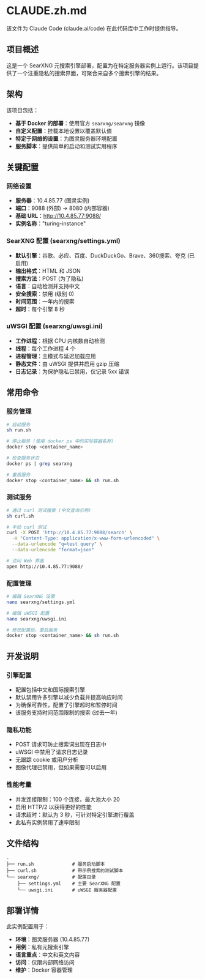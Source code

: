 # CLAUDE.zh.md

该文件为 Claude Code (claude.ai/code) 在此代码库中工作时提供指导。

## 项目概述

这是一个 SearXNG 元搜索引擎部署，配置为在特定服务器实例上运行。该项目提供了一个注重隐私的搜索界面，可聚合来自多个搜索引擎的结果。

## 架构

该项目包括：
- **基于 Docker 的部署**：使用官方 `searxng/searxng` 镜像
- **自定义配置**：挂载本地设置以覆盖默认值
- **特定于网络的设置**：为图灵服务器环境配置
- **服务脚本**：提供简单的启动和测试实用程序

## 关键配置

### 网络设置
- **服务器**：10.4.85.77 (图灵实例)
- **端口**：9088 (外部) → 8080 (内部容器)
- **基础 URL**：http://10.4.85.77:9088/
- **实例名称**："turing-instance"

### SearXNG 配置 (searxng/settings.yml)
- **默认引擎**：谷歌、必应、百度、DuckDuckGo、Brave、360搜索、夸克 (已启用)
- **输出格式**：HTML 和 JSON
- **搜索方法**：POST (为了隐私)
- **语言**：自动检测并支持中文
- **安全搜索**：禁用 (级别 0)
- **时间范围**：一年内的搜索
- **超时**：每个引擎 8 秒

### uWSGI 配置 (searxng/uwsgi.ini)
- **工作进程**：根据 CPU 内核数自动检测
- **线程**：每个工作进程 4 个
- **进程管理**：主模式与延迟加载应用
- **静态文件**：由 uWSGI 提供并启用 gzip 压缩
- **日志记录**：为保护隐私已禁用，仅记录 5xx 错误

## 常用命令

### 服务管理
```bash
# 启动服务
sh run.sh

# 停止服务 (使用 docker ps 中的实际容器名称)
docker stop <container_name>

# 检查服务状态
docker ps | grep searxng

# 重启服务
docker stop <container_name> && sh run.sh
```

### 测试服务
```bash
# 通过 curl 测试搜索 (中文查询示例)
sh curl.sh

# 手动 curl 测试
curl -X POST 'http://10.4.85.77:9088/search' \
  -H "Content-Type: application/x-www-form-urlencoded" \
  --data-urlencode "q=test query" \
  --data-urlencode "format=json"

# 访问 Web 界面
open http://10.4.85.77:9088/
```

### 配置管理
```bash
# 编辑 SearXNG 设置
nano searxng/settings.yml

# 编辑 uWSGI 配置
nano searxng/uwsgi.ini

# 修改配置后，重启服务
docker stop <container_name> && sh run.sh
```

## 开发说明

### 引擎配置
- 配置包括中文和国际搜索引擎
- 默认禁用许多引擎以减少负载并提高响应时间
- 为确保可靠性，配置了引擎超时和暂停时间
- 该服务支持时间范围限制的搜索 (过去一年)

### 隐私功能
- POST 请求可防止搜索词出现在日志中
- uWSGI 中禁用了请求日志记录
- 无跟踪 cookie 或用户分析
- 图像代理已禁用，但如果需要可以启用

### 性能考量
- 并发连接限制：100 个连接，最大池大小 20
- 启用 HTTP/2 以获得更好的性能
- 请求超时：默认为 3 秒，可针对特定引擎进行覆盖
- 此私有实例禁用了速率限制

## 文件结构
```
.
├── run.sh              # 服务启动脚本
├── curl.sh             # 带示例搜索的测试脚本
└── searxng/            # 配置目录
    ├── settings.yml    # 主要 SearXNG 配置
    └── uwsgi.ini       # uWSGI 服务器配置
```

## 部署详情

此实例配置用于：
- **环境**：图灵服务器 (10.4.85.77)
- **用例**：私有元搜索引擎
- **语言重点**：中文和英文内容
- **访问**：仅限内部网络访问
- **维护**：Docker 容器管理